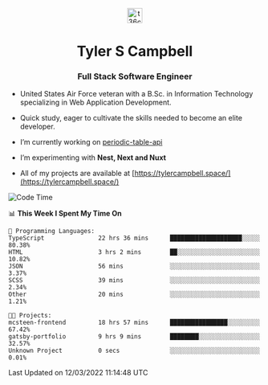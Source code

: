 <p align="center">
<a href="https://www.linkedin.com/in/t36campbell" target="blank"><img align="center" src="https://ik.imagekit.io/t36campbell/Portfolio/linkedin.png.original_m8bbGgPh6.png" alt="t36campbell" height="30" width="30" /></a>
</p>
<h1 align="center">Tyler S Campbell</h1>
<h3 align="center">Full Stack Software Engineer</h3>

* United States Air Force veteran with a B.Sc. in Information Technology specializing in Web Application Development. 

* Quick study, eager to cultivate the skills needed to become an elite developer.

* I’m currently working on [periodic-table-api](https://github.com/t36campbell/periodic-table-api)

* I’m experimenting with **Nest, Next and Nuxt**

* All of my projects are available at [https://tylercampbell.space/](https://tylercampbell.space/)

<!--START_SECTION:waka-->
![Code Time](http://img.shields.io/badge/Code%20Time-1%2C496%20hrs%2011%20mins-blue)

📊 **This Week I Spent My Time On** 

```text
💬 Programming Languages: 
TypeScript               22 hrs 36 mins      ████████████████████░░░░░   80.38% 
HTML                     3 hrs 2 mins        ██░░░░░░░░░░░░░░░░░░░░░░░   10.82% 
JSON                     56 mins             ░░░░░░░░░░░░░░░░░░░░░░░░░   3.37% 
SCSS                     39 mins             ░░░░░░░░░░░░░░░░░░░░░░░░░   2.34% 
Other                    20 mins             ░░░░░░░░░░░░░░░░░░░░░░░░░   1.21%

🐱‍💻 Projects: 
mcsteen-frontend         18 hrs 57 mins      ████████████████░░░░░░░░░   67.42% 
gatsby-portfolio         9 hrs 9 mins        ████████░░░░░░░░░░░░░░░░░   32.57% 
Unknown Project          0 secs              ░░░░░░░░░░░░░░░░░░░░░░░░░   0.01%

```


 Last Updated on 12/03/2022 11:14:48 UTC
<!--END_SECTION:waka-->

